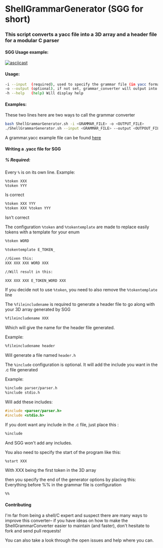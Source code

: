 # ShellGrammarGenerator (SGG for short)

### This script converts a yacc file into a 3D array and a header file for a modular C parser

#### SGG Usage example:

[![asciicast](https://asciinema.org/a/65nymkq3pw2n61v354kz2ezo6.png)](https://asciinema.org/a/65nymkq3pw2n61v354kz2ezo6)

#### Usage:

```bash
-i --input  (required), used to specify the grammar file (in yacc format). If not set, will display an error
-o --output (optional), if not set, grammar_converter will output into grammar.c and grammar.h files
-h --help   (help) Will display help
```


#### Examples:
These two lines here are two ways to call the grammar converter
```bash
bash ShellGrammarGenerator.sh -i <GRAMMAR_FILE> -o <OUTPUT_FILE>
./ShellGrammarGenerator.sh --input <GRAMMAR_FILE> --output <OUTPOUT_FILE>
```

A grammar.yacc example file can be found [here](examples/grammar.yacc.example)

#### Writing a .yacc file for SGG

##### % Required:

Every `%` is on its own line. Example:
```bash
%token XXX
%token YYY
```
Is correct

```bash
%token XXX YYY
%token XXX %token YYY
```
Isn't correct


The configuration `%token` and `%tokentemplate` are made to replace easily tokens with a template for your enum
```bash
%token WORD

%tokentemplate E_TOKEN_

//Given this:
XXX XXX XXX WORD XXX

//Will result in this:

XXX XXX XXX E_TOKEN_WORD XXX
```

If you decide not to use `%token`, you need to also remove the `%tokentemplate` line

The `%fileincludename` is required to generate a header file to go along with your 3D array generated by SGG
```bash
%fileincludename XXX
```
Which will give the name for the header file generated.

Example:
```bash
%fileincludename header
```
Will generate a file named
`header.h`

The `%include` configuration is optional. It will add the include you want in the .c file generated

Example:
```bash
%include parser/parser.h
%include stdio.h
```
Will add these includes:
```objectivec
#include <parser/parser.h>
#include <stdio.h>
```

If you dont want any include in the .c file, just place this :
```bash
%include
```
And SGG won't add any includes.

You also need to specify the start of the program like this:
```bash
%start XXX
```
With XXX being the first token in the 3D array

then you specify the end of the generator options by placing this:
Everything before %% in the grammar file is configuration
```bash
%%
```

#### Contributing

I'm far from being a shell/C expert and suspect there are many ways to improve this converter– if you have ideas on how to make the ShellGrammarConverter easier to maintain (and faster), don't hesitate to fork and send pull requests!

You can also take a look through the open issues and help where you can.
